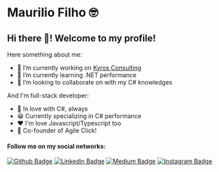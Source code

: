 # Maurilio Filho 🤓

## Hi there 👋! Welcome to my profile!

Here something about me:

- 🔭 I’m currently working on [Kyros Consulting](www.kyros.com.br)
- 🌱 I’m currently learning .NET performance
- 👯 I’m looking to collaborate on with my C# knowledges

And I'm full-stack developer:
 - 💜 In love with C#, always
 - 😁 Currently specializing in C# performance
 - ❤️ I'm love Javascript/Typescript too
 - 🚀 Co-founder of Agile Click!

#### Follow me on my social networks:
[![Github Badge](https://img.shields.io/badge/-Github-000?style=flat-square&logo=Github&logoColor=white&link=https://github.com/lucasgdb)](https://github.com/alexalvess)
[![Linkedin Badge](https://img.shields.io/badge/-LinkedIn-blue?style=flat-square&logo=Linkedin&logoColor=white&link=https://www.linkedin.com/in/rebeccamanzi/)](https://www.linkedin.com/in/alexalvess/)
[![Medium Badge](https://img.shields.io/badge/-Medium-000000?style=flat-square&labelColor=000000&logo=medium&logoColor=white&link=https://medium.com/@alexalvess)](https://medium.com/@alexalvess)
[![Instagram Badge](https://img.shields.io/badge/-Instagram-C13584?style=flat-square&labelColor=C13584&logo=instagram&logoColor=white&link=https://www.instagram.com/alex.as25/)](https://www.instagram.com/alex.as25/)
